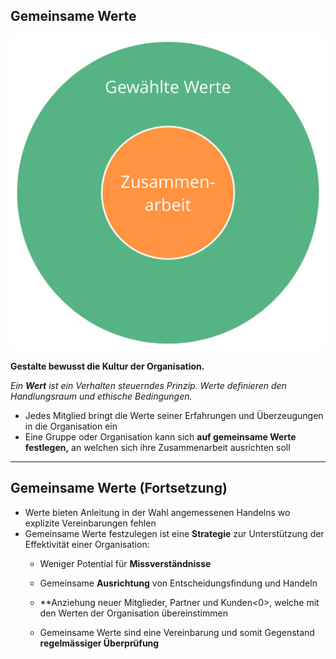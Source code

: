 ## Gemeinsame Werte

![right,fit](img/collaboration-values/chosen-values.png)

**Gestalte bewusst die Kultur der Organisation.**

*Ein **Wert** ist ein Verhalten steuerndes Prinzip. Werte definieren den Handlungsraum und ethische Bedingungen.*

- Jedes Mitglied bringt die Werte seiner Erfahrungen und Überzeugungen in die Organisation ein
- Eine Gruppe oder Organisation kann sich **auf gemeinsame Werte festlegen,** an welchen sich ihre Zusammenarbeit ausrichten soll

* * *

## Gemeinsame Werte (Fortsetzung)

- Werte bieten Anleitung in der Wahl angemessenen Handelns wo explizite Vereinbarungen fehlen
- Gemeinsame Werte festzulegen ist eine **Strategie** zur Unterstützung der Effektivität einer Organisation: 
    - Weniger Potential für **Missverständnisse**
    - Gemeinsame **Ausrichtung** von Entscheidungsfindung und Handeln
    - **Anziehung neuer Mitglieder, Partner und Kunden<0>, welche mit den Werten der Organisation übereinstimmen</li> </ul></li> 
        
        - Gemeinsame Werte sind eine Vereinbarung und somit Gegenstand **regelmässiger Überprüfung**</ul>